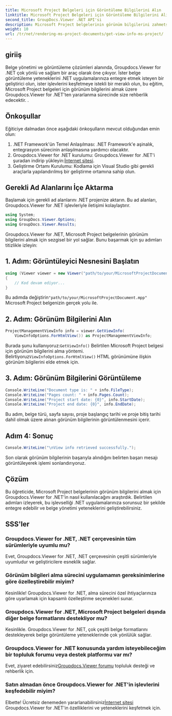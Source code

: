 ```yaml
---
title: Microsoft Project Belgeleri için Görüntüleme Bilgilerini Alın
linktitle: Microsoft Project Belgeleri için Görüntüleme Bilgilerini Alın
second_title: GroupDocs.Viewer .NET API'si
description: Microsoft Project belgelerinin görünüm bilgilerini zahmetsizce almak için Groupdocs.Viewer for .NET'ten yararlanmaya ilişkin kapsamlı öğreticiyi keşfedin.
weight: 10
url: /tr/net/rendering-ms-project-documents/get-view-info-ms-project/
---
```

## giriiş
Belge yönetimi ve görüntüleme çözümleri alanında, Groupdocs.Viewer for .NET çok yönlü ve sağlam bir araç olarak öne çıkıyor. İster belge görüntüleme yeteneklerini .NET uygulamalarınıza entegre etmek isteyen bir geliştirici olun, ister işlevlerini keşfetmeye istekli bir meraklı olun, bu eğitim, Microsoft Project belgeleri için görünüm bilgilerini almak üzere Groupdocs.Viewer for .NET'ten yararlanma sürecinde size rehberlik edecektir. .
## Önkoşullar
Eğiticiye dalmadan önce aşağıdaki önkoşulların mevcut olduğundan emin olun:
1. .NET Framework'ün Temel Anlaşılması: .NET Framework'e aşinalık, entegrasyon sürecinin anlaşılmasına yardımcı olacaktır.
2.  Groupdocs.Viewer for .NET kurulumu: Groupdocs.Viewer for .NET'i şuradan indirip yükleyin:[İnternet sitesi](https://releases.groupdocs.com/viewer/net/).
3. Geliştirme Ortamı Kurulumu: Kodlama için Visual Studio gibi gerekli araçlarla yapılandırılmış bir geliştirme ortamına sahip olun.

## Gerekli Ad Alanlarını İçe Aktarma
Başlamak için gerekli ad alanlarını .NET projenize aktarın. Bu ad alanları, Groupdocs.Viewer for .NET işlevleriyle iletişimi kolaylaştırır.

```csharp
using System;
using GroupDocs.Viewer.Options;
using GroupDocs.Viewer.Results;
```

Groupdocs.Viewer for .NET, Microsoft Project belgelerinin görünüm bilgilerini almak için sezgisel bir yol sağlar. Bunu başarmak için şu adımları titizlikle izleyin:
## 1. Adım: Görüntüleyici Nesnesini Başlatın
```csharp
using (Viewer viewer = new Viewer("path/to/your/MicrosoftProjectDocument.mpp"))
{
    // Kod devam ediyor...
}
```
 Bu adımda değiştirin`"path/to/your/MicrosoftProjectDocument.mpp"` Microsoft Project belgenizin gerçek yolu ile.
## 2. Adım: Görünüm Bilgilerini Alın
```csharp
ProjectManagementViewInfo info = viewer.GetViewInfo(
    ViewInfoOptions.ForHtmlView()) as ProjectManagementViewInfo;
```
 Burada şunu kullanıyoruz:`GetViewInfo()` Belirtilen Microsoft Project belgesi için görünüm bilgilerini alma yöntemi. Belirtiyoruz`ViewInfoOptions.ForHtmlView()` HTML görünümüne ilişkin görünüm bilgilerini elde etmek için.
## 3. Adım: Görünüm Bilgilerini Görüntüleme
```csharp
Console.WriteLine("Document type is: " + info.FileType);
Console.WriteLine("Pages count: " + info.Pages.Count);
Console.WriteLine("Project start date: {0}", info.StartDate);
Console.WriteLine("Project end date: {0}", info.EndDate);
```
Bu adım, belge türü, sayfa sayısı, proje başlangıç tarihi ve proje bitiş tarihi dahil olmak üzere alınan görünüm bilgilerinin görüntülenmesini içerir.
## Adım 4: Sonuç
```csharp
Console.WriteLine("\nView info retrieved successfully.");
```
Son olarak görünüm bilgilerinin başarıyla alındığını belirten başarı mesajı görüntüleyerek işlemi sonlandırıyoruz.

## Çözüm
Bu öğreticide, Microsoft Project belgelerinin görünüm bilgilerini almak için Groupdocs.Viewer for .NET'in nasıl kullanılacağını araştırdık. Belirtilen adımları izleyerek, bu işlevselliği .NET uygulamalarınıza sorunsuz bir şekilde entegre edebilir ve belge yönetimi yeteneklerini geliştirebilirsiniz.
## SSS'ler

### Groupdocs.Viewer for .NET, .NET çerçevesinin tüm sürümleriyle uyumlu mu?

Evet, Groupdocs.Viewer for .NET, .NET çerçevesinin çeşitli sürümleriyle uyumludur ve geliştiricilere esneklik sağlar.

### Görünüm bilgileri alma sürecini uygulamamın gereksinimlerine göre özelleştirebilir miyim?

Kesinlikle! Groupdocs.Viewer for .NET, alma sürecini özel ihtiyaçlarınıza göre uyarlamak için kapsamlı özelleştirme seçenekleri sunar.

### Groupdocs.Viewer for .NET, Microsoft Project belgeleri dışında diğer belge formatlarını destekliyor mu?

Kesinlikle. Groupdocs.Viewer for .NET, çok çeşitli belge formatlarını destekleyerek belge görüntüleme yeteneklerinde çok yönlülük sağlar.

### Groupdocs.Viewer for .NET konusunda yardım isteyebileceğim bir topluluk forumu veya destek platformu var mı?

 Evet, ziyaret edebilirsiniz[Groupdocs.Viewer forumu](https://forum.groupdocs.com/c/viewer/9) topluluk desteği ve rehberlik için.

### Satın almadan önce Groupdocs.Viewer for .NET'in işlevlerini keşfedebilir miyim?

 Elbette! Ücretsiz denemeden yararlanabilirsiniz[İnternet sitesi](https://releases.groupdocs.com/) Groupdocs.Viewer for .NET'in özelliklerini ve yeteneklerini keşfetmek için.